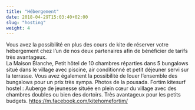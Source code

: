 ```yaml
---
title: "Hébergement"
date: 2018-04-29T15:03:40+02:00
slug: "hosting"
weight: 4
---
```


Vous avez la possibilité en plus des cours de kite de réserver votre hébergement chez l’un de nos deux partenaires afin de bénéficier de tarifs très avantageux.  
La Maison Blanche,  Petit hôtel de 10 chambres réparties dans 5 bungalows situé dans le village avec piscine, air conditionné et petit déjeuner servi sur la terrasse. Vous avez également la possibilité de louer l’ensemble des bungalows pour un prix très sympa. 
Photos de la pousada. 
	Fortim kitesurf hostel : Auberge de jeunesse située en plein cœur du village avec des chambres doubles ou bien des dortoirs. Très avantageux pour les petits budgets. 
https://m.facebook.com/kitehomefortim/
